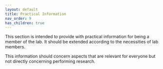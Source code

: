 ```yaml
---
layout: default
title: Practical Information
nav_order: 9
has_children: true
---
```


This section is intended to provide with practical information for being a member of the lab. It should be extended according to the necessities of lab members. 

This information should concern aspects that are relevant for everyone but not directly concerning performing research. 
